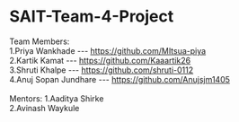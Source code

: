 # SAIT-Team-4-Project
Team Members:
<br>
1.Priya Wankhade --- https://github.com/MItsua-piya
<br>
2.Kartik Kamat --- https://github.com/Kaaartik26
<br>
3.Shruti Khalpe --- https://github.com/shruti-0112
<br>
4.Anuj Sopan Jundhare --- https://github.com/Anujsjm1405
<br>
<br>
Mentors:
1.Aaditya Shirke
<br>
2.Avinash Waykule
